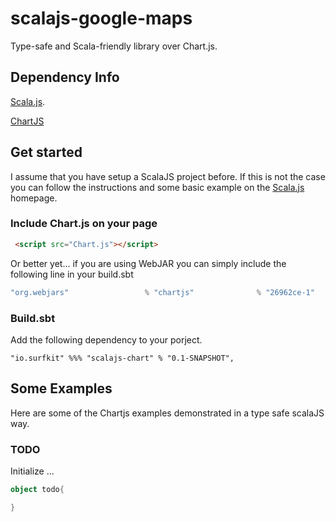 # scalajs-google-maps
Type-safe and Scala-friendly library over Chart.js.

## Dependency Info
[Scala.js](https://www.scala-js.org/).

[ChartJS](http://www.chartjs.org/)

## Get started
I assume that you have setup a ScalaJS project before.  If this is not the case you can follow the instructions and some basic example on the [Scala.js](https://www.scala-js.org/) homepage.


### Include Chart.js on your page
```html
 <script src="Chart.js"></script>
```
Or better yet... if you are using WebJAR you can simply include the following line in your build.sbt
```sbt
"org.webjars"                 % "chartjs"              % "26962ce-1"
```

### Build.sbt
Add the following dependency to your porject.

`"io.surfkit" %%% "scalajs-chart" % "0.1-SNAPSHOT",`

## Some Examples
Here are some of the Chartjs examples demonstrated in a type safe scalaJS way.

### TODO
Initialize ...
```scala
object todo{

}
```


